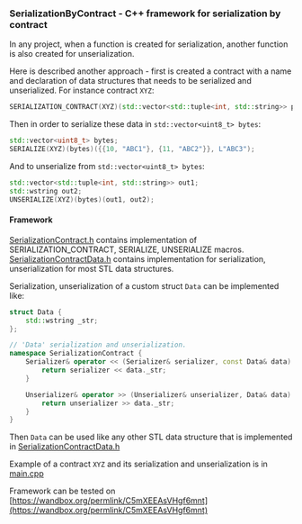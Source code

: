 ### SerializationByContract - C++ framework for serialization by contract

In any project, when a function is created for serialization, another function is also created for unserialization. 

Here is described another approach - first is created a contract with a name and declaration of data structures that needs to be serialized and unserialized.
For instance contract `XYZ`:
```C++
SERIALIZATION_CONTRACT(XYZ)(std::vector<std::tuple<int, std::string>> par1, std::wstring par2);
```
Then in order to serialize these data in `std::vector<uint8_t> bytes`:

```C++
std::vector<uint8_t> bytes;
SERIALIZE(XYZ)(bytes)({{10, "ABC1"}, {11, "ABC2"}}, L"ABC3");
```

And to unserialize from `std::vector<uint8_t> bytes`:
```C++
std::vector<std::tuple<int, std::string>> out1;
std::wstring out2;
UNSERIALIZE(XYZ)(bytes)(out1, out2);
```

#### Framework
[SerializationContract.h](https://github.com/amarmer/SerializationByContract/blob/main/SerializationContract.h) contains implementation of SERIALIZATION_CONTRACT, SERIALIZE, UNSERIALIZE macros.<br/>
[SerializationContractData.h](https://github.com/amarmer/SerializationByContract/blob/main/SerializationContractData.h) contains implementation for serialization, unserialization for most STL data structures.<br/>

Serialization, unserialization of a custom struct `Data` can be implemented like:
```C++
struct Data {
    std::wstring _str;
};

// 'Data' serialization and unserialization.
namespace SerializationContract {
    Serializer& operator << (Serializer& serializer, const Data& data) {
        return serializer << data._str;
    }

    Unserializer& operator >> (Unserializer& unserializer, Data& data) {
        return unserializer >> data._str;
    }
}
```
Then `Data` can be used like any other STL data structure that is implemented in [SerializationContractData.h](https://github.com/amarmer/SerializationByContract/blob/main/SerializationContractData.h)

Example of a contract `XYZ` and its serialization and unserialization is in [main.cpp](https://github.com/amarmer/SerializationByContract/blob/main/Main.cpp)<br/>

Framework can be tested on [https://wandbox.org/permlink/C5mXEEAsVHgf6mnt](https://wandbox.org/permlink/C5mXEEAsVHgf6mnt)


 
